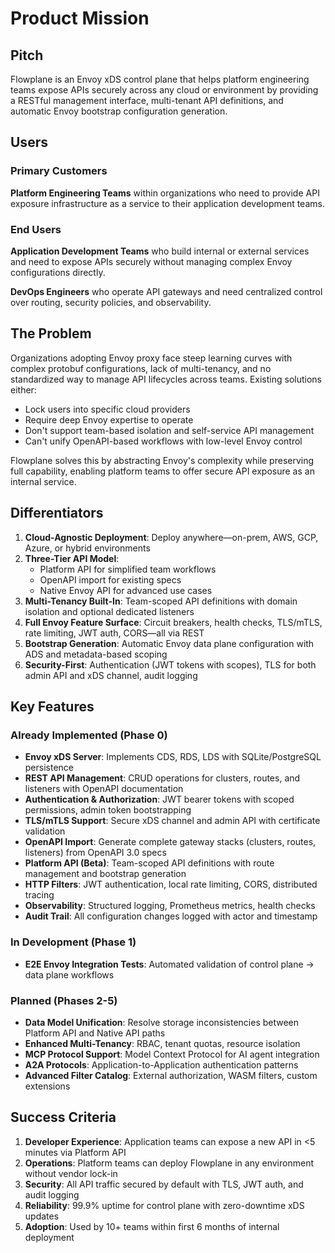 # Product Mission

## Pitch

Flowplane is an Envoy xDS control plane that helps platform engineering teams expose APIs securely across any cloud or environment by providing a RESTful management interface, multi-tenant API definitions, and automatic Envoy bootstrap configuration generation.

## Users

### Primary Customers

**Platform Engineering Teams** within organizations who need to provide API exposure infrastructure as a service to their application development teams.

### End Users

**Application Development Teams** who build internal or external services and need to expose APIs securely without managing complex Envoy configurations directly.

**DevOps Engineers** who operate API gateways and need centralized control over routing, security policies, and observability.

## The Problem

Organizations adopting Envoy proxy face steep learning curves with complex protobuf configurations, lack of multi-tenancy, and no standardized way to manage API lifecycles across teams. Existing solutions either:
- Lock users into specific cloud providers
- Require deep Envoy expertise to operate
- Don't support team-based isolation and self-service API management
- Can't unify OpenAPI-based workflows with low-level Envoy control

Flowplane solves this by abstracting Envoy's complexity while preserving full capability, enabling platform teams to offer secure API exposure as an internal service.

## Differentiators

1. **Cloud-Agnostic Deployment**: Deploy anywhere—on-prem, AWS, GCP, Azure, or hybrid environments
2. **Three-Tier API Model**:
   - Platform API for simplified team workflows
   - OpenAPI import for existing specs
   - Native Envoy API for advanced use cases
3. **Multi-Tenancy Built-In**: Team-scoped API definitions with domain isolation and optional dedicated listeners
4. **Full Envoy Feature Surface**: Circuit breakers, health checks, TLS/mTLS, rate limiting, JWT auth, CORS—all via REST
5. **Bootstrap Generation**: Automatic Envoy data plane configuration with ADS and metadata-based scoping
6. **Security-First**: Authentication (JWT tokens with scopes), TLS for both admin API and xDS channel, audit logging

## Key Features

### Already Implemented (Phase 0)

- **Envoy xDS Server**: Implements CDS, RDS, LDS with SQLite/PostgreSQL persistence
- **REST API Management**: CRUD operations for clusters, routes, and listeners with OpenAPI documentation
- **Authentication & Authorization**: JWT bearer tokens with scoped permissions, admin token bootstrapping
- **TLS/mTLS Support**: Secure xDS channel and admin API with certificate validation
- **OpenAPI Import**: Generate complete gateway stacks (clusters, routes, listeners) from OpenAPI 3.0 specs
- **Platform API (Beta)**: Team-scoped API definitions with route management and bootstrap generation
- **HTTP Filters**: JWT authentication, local rate limiting, CORS, distributed tracing
- **Observability**: Structured logging, Prometheus metrics, health checks
- **Audit Trail**: All configuration changes logged with actor and timestamp

### In Development (Phase 1)

- **E2E Envoy Integration Tests**: Automated validation of control plane → data plane workflows

### Planned (Phases 2-5)

- **Data Model Unification**: Resolve storage inconsistencies between Platform API and Native API paths
- **Enhanced Multi-Tenancy**: RBAC, tenant quotas, resource isolation
- **MCP Protocol Support**: Model Context Protocol for AI agent integration
- **A2A Protocols**: Application-to-Application authentication patterns
- **Advanced Filter Catalog**: External authorization, WASM filters, custom extensions

## Success Criteria

1. **Developer Experience**: Application teams can expose a new API in <5 minutes via Platform API
2. **Operations**: Platform teams can deploy Flowplane in any environment without vendor lock-in
3. **Security**: All API traffic secured by default with TLS, JWT auth, and audit logging
4. **Reliability**: 99.9% uptime for control plane with zero-downtime xDS updates
5. **Adoption**: Used by 10+ teams within first 6 months of internal deployment